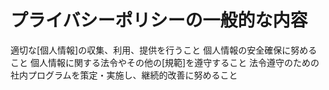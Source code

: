 # プライバシーポリシーの一般的な内容
 適切な[個人情報]の収集、利用、提供を行うこと
 個人情報の安全確保に努めること
 個人情報に関する法令やその他の[規範]を遵守すること
 法令遵守のための社内プログラムを策定・実施し、継続的改善に努めること
